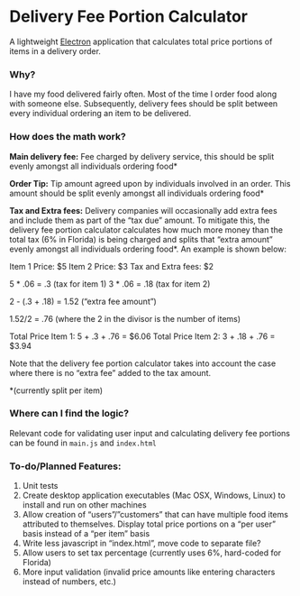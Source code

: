 # Delivery Fee Portion Calculator

A lightweight [Electron](http://electron.atom.io/) application that calculates total price portions of items in a delivery order. 

### Why?

I have my food delivered fairly often. Most of the time I order food along with someone else. Subsequently, delivery fees should be split between every individual ordering an item to be delivered. 

### How does the math work?

**Main delivery fee:** Fee charged by delivery service, this should be split evenly amongst all individuals ordering food* 

**Order Tip:** Tip amount agreed upon by individuals involved in an order. This amount should be split evenly amongst all individuals ordering food*

**Tax and Extra fees:** Delivery companies will occasionally add extra fees and include them as part of the “tax due” amount. To mitigate this, the delivery fee portion calculator calculates how much more money than the total tax (6% in Florida) is being charged and splits that “extra amount” evenly amongst all individuals ordering food*. An example is shown below:

Item 1 Price: $5
Item 2 Price: $3
Tax and Extra fees: $2

5 * .06 = .3 (tax for item 1)
3 * .06 = .18 (tax for item 2)

2 - (.3 + .18) = 1.52 (“extra fee amount”)

1.52/2 = .76 (where the 2 in the divisor is the number of items) 

Total Price Item 1: 5 + .3 + .76 = $6.06
Total Price Item 2: 3 + .18 + .76 = $3.94

Note that the delivery fee portion calculator takes into account the case where there is no “extra fee” added to the tax amount.

*(currently split per item) 

### Where can I find the logic? 

Relevant code for validating user input and calculating delivery fee portions can be found in `main.js` and `index.html` 

### To-do/Planned Features:
1. Unit tests
2. Create desktop application executables (Mac OSX, Windows, Linux) to install and run on other machines
3. Allow creation of “users”/”customers” that can have multiple food items attributed to themselves. Display total price portions on a “per user” basis instead of a “per item” basis
4. Write less javascript in “index.html”, move code to separate file? 
5. Allow users to set tax percentage (currently uses 6%, hard-coded for Florida) 
6. More input validation (invalid price amounts like entering characters instead of numbers, etc.) 



